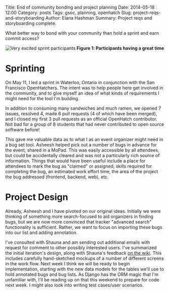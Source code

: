Title: End of community bonding and project planning
Date: 2014-05-18 12:00
Category: posts
Tags: gsoc, planning, openhatch
Slug: project-reqs-and-storyboarding
Author: Elana Hashman
Summary: Project reqs and storyboarding complete.

What better way to bond with your community than hold a sprint and earn commit 
access?

<div style="text-align: center">
  <img alt="Very excited sprint participants" src="images/sprint.jpg" />
  <strong>Figure 1: Participants having a great time</strong>
</div>

# Sprinting #

On May 11, I led a sprint in Waterloo, Ontario in conjunction with the San 
Francisco OpenHatchers. The intent was to help people here get involved in the 
community, and to give myself an idea of what kinds of requirements I might 
need for the tool I'm building.

In addition to consuming many sandwiches and much ramen, we opened 7 issues, 
resolved 4, made 6 pull requests (4 of which have been merged), and I closed my 
first 3 pull requests as an official OpenHatch contributor. Not bad for a group 
of 8 students that had never contributed to open source software before!

This gave me valuable data as to what I as an event organizer might need in a 
bug set tool. Asheesh helped pick out a number of bugs in advance for the 
event, shared in a MoPad. This was easily accessible by all attendees, but 
could be accidentally cleared and was not a particularly rich source of 
information. Things that would have been useful include a place for attendees 
to mark the bug as "claimed" or assigned, skills required for completing the 
bug, an estimated work effort time, the area of the project the bug addressed 
(frontend, backend, web), etc.

# Project Design #

Already, Asheesh and I have pivoted on our original ideas. Initially we were 
thinking of something more search-focused to aid organizers in finding bugs, 
but we are now more convinced that tracker "advanced search" functionality is 
sufficient. Rather, we want to focus on importing these bugs into our list and 
adding annotation.

I've consulted with Shauna and am sending out additional emails with request 
for comment to other possibly interested users. I've summarized the initial 
iteration's design, along with Shauna's feedback [on the 
wiki](https://openhatch.org/wiki/GSoC_2014/bug-set-creator). This includes 
carefully hand-sketched mockups of a number of different screens in the work 
flow. Next week I think we will be ready to begin implementation, starting with 
the new data models for the tables we'll use to hold annotated bugs and bug 
lists. As Django has the ORM magic that I'm unfamiliar with, I'll be reading up 
on that this weekend to prepare for code next week. I might also look into 
writing test cases/user scenarios.
